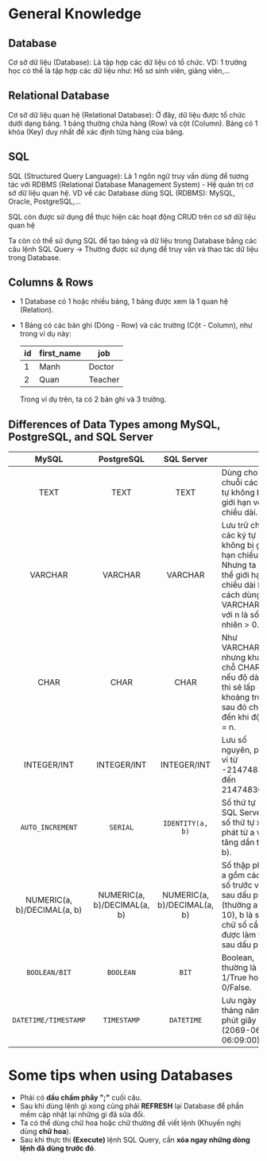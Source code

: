 # General Knowledge
## Database
Cơ sở dữ liệu (Database): Là tập hợp các dữ liệu có tổ chức. VD: 1 trường học có thể là tập hợp các dữ liệu như: Hồ sơ sinh viên, giảng viên,...
## Relational Database
Cơ sở dữ liệu quan hệ (Relational Database): Ở đây, dữ liệu được tổ chức dưới dạng bảng. 1 bảng thường chứa hàng (Row) và cột (Column). Bảng có 1 khóa (Key) duy nhất để xác định từng hàng của bảng.
## SQL
SQL (Structured Query Language): Là 1 ngôn ngữ truy vấn dùng để tương tác với RDBMS (Relational Database Management System) - Hệ quản trị cơ sở dữ liệu quan hệ. VD về các Database dùng SQL (RDBMS): MySQL, Oracle, PostgreSQL,...

SQL còn được sử dụng để thực hiện các hoạt động CRUD trên cơ sở dữ liệu quan hệ

Ta còn có thể sử dụng SQL để tạo bảng và dữ liệu trong Database bằng các câu lệnh SQL Query -> Thường được sử dụng để truy vấn và thao tác dữ liệu trong Database.
## Columns & Rows
* 1 Database có 1 hoặc nhiều bảng, 1 bảng được xem là 1 quan hệ (Relation).
* 1 Bảng có các bản ghi (Dòng - Row) và các trường (Cột - Column), như trong ví dụ này:
  
  | id | first_name | job |
  |--|--|--|
  | 1 | Manh | Doctor |
  | 2 | Quan | Teacher |
  
  Trong ví dụ trên, ta có 2 bản ghi và 3 trường.
## Differences of Data Types among MySQL, PostgreSQL, and SQL Server
| MySQL | PostgreSQL | SQL Server |   |
|:---:|:---:|:---:|---|
|TEXT|TEXT|TEXT|Dùng cho một chuỗi các ký tự không bị giới hạn về chiều dài.|
|VARCHAR|VARCHAR|VARCHAR|Lưu trữ chuỗi các ký tự không bị giới hạn chiều dài. Nhưng ta có thể giới hạn chiều dài bằng cách dùng VARCHAR(n) với n là số tự nhiên > 0.|
|CHAR|CHAR|CHAR|Như VARCHAR, nhưng khác ở chỗ CHAR(n), nếu độ dài < n thì sẽ lấp khoảng trống sau đó cho đến khi độ dài = n.|
|INTEGER/INT|INTEGER/INT|INTEGER/INT|Lưu số nguyên, phạm vi từ -2147483648 đến 2147483647.|
|`AUTO_INCREMENT`|`SERIAL`|`IDENTITY(a, b)`|Số thứ tự (Ở SQL Server thì số thứ tự xuất phát từ a và tăng dần theo b).|
|NUMERIC(a, b)/DECIMAL(a, b)|NUMERIC(a, b)/DECIMAL(a, b)|NUMERIC(a, b)/DECIMAL(a, b)|Số thập phân, a gồm các chữ số trước và sau dấu phẩy (thường a = 10), b là số chữ số cần được làm tròn sau dấu phẩy.|
|`BOOLEAN/BIT`|`BOOLEAN`|`BIT`|Boolean, thường là 1/True hoặc 0/False.|
|`DATETIME/TIMESTAMP`|`TIMESTAMP`|`DATETIME`|Lưu ngày tháng năm, giờ phút giây (2069-06-09 06:09:00).|

# Some tips when using Databases
* Phải có **dấu chấm phẩy ";"** cuối câu.
 * Sau khi dùng lệnh gì xong cũng phải **REFRESH** lại Database để phần mềm cập nhật lại những gì đã sửa đổi.
 * Ta có thể dùng chữ hoa hoặc chữ thường để viết lệnh (Khuyến nghị dùng **chữ hoa**).
 * Sau khi thực thi **(Execute)** lệnh SQL Query, cần **xóa ngay những dòng lệnh đã dùng trước đó**.
